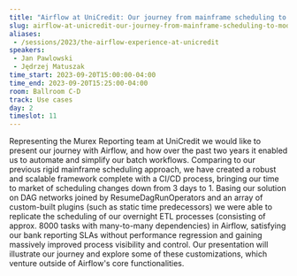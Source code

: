 ```yaml
---
title: "Airflow at UniCredit: Our journey from mainframe scheduling to modern data processing"
slug: airflow-at-unicredit-our-journey-from-mainframe-scheduling-to-modern-data-processing
aliases:
 - /sessions/2023/the-airflow-experience-at-unicredit
speakers:
 - Jan Pawlowski
 - Jędrzej Matuszak
time_start: 2023-09-20T15:00:00-04:00
time_end: 2023-09-20T15:25:00-04:00
room: Ballroom C-D
track: Use cases
day: 2
timeslot: 11
---
```


Representing the Murex Reporting team at UniCredit we would like to present our journey with Airflow, and how over the past two years it enabled us to automate and simplify our batch workflows. Comparing to our previous rigid mainframe scheduling approach, we have created a robust and scalable framework complete with a CI/CD process, bringing our time to market of scheduling changes down from 3 days to 1. Basing our solution on DAG networks joined by ResumeDagRunOperators and an array of custom-built plugins (such as static time predecessors) we were able to replicate the scheduling of our overnight ETL processes (consisting of approx. 8000 tasks with many-to-many dependencies) in Airflow, satisfying our bank reporting SLAs without performance regression and gaining massively improved process visibility and control. Our presentation will illustrate our journey and explore some of these customizations, which venture outside of Airflow's core functionalities.


